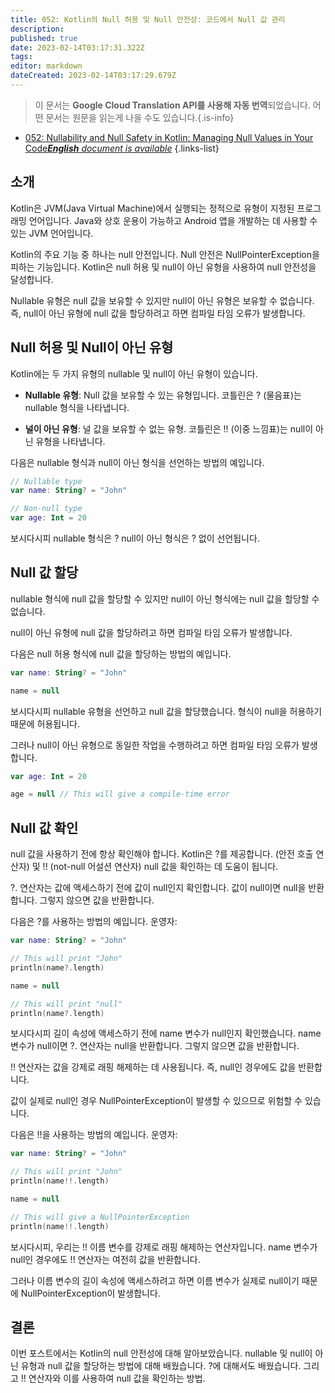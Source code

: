 ```yaml
---
title: 052: Kotlin의 Null 허용 및 Null 안전성: 코드에서 Null 값 관리
description: 
published: true
date: 2023-02-14T03:17:31.322Z
tags: 
editor: markdown
dateCreated: 2023-02-14T03:17:29.679Z
---
```


> 이 문서는 **Google Cloud Translation API를 사용해 자동 번역**되었습니다.
어떤 문서는 원문을 읽는게 나을 수도 있습니다.{.is-info}



- [052: Nullability and Null Safety in Kotlin: Managing Null Values in Your Code***English** document is available*](/en/Knowledge-base/Kotlin/Learning/052-nullability-and-null-safety-in-kotlin-managing-null-values-in-your-code)
{.links-list}


## 소개

Kotlin은 JVM(Java Virtual Machine)에서 실행되는 정적으로 유형이 지정된 프로그래밍 언어입니다. Java와 상호 운용이 가능하고 Android 앱을 개발하는 데 사용할 수 있는 JVM 언어입니다.

Kotlin의 주요 기능 중 하나는 null 안전입니다. Null 안전은 NullPointerException을 피하는 기능입니다. Kotlin은 null 허용 및 null이 아닌 유형을 사용하여 null 안전성을 달성합니다.

Nullable 유형은 null 값을 보유할 수 있지만 null이 아닌 유형은 보유할 수 없습니다. 즉, null이 아닌 유형에 null 값을 할당하려고 하면 컴파일 타임 오류가 발생합니다.

## Null 허용 및 Null이 아닌 유형

Kotlin에는 두 가지 유형의 nullable 및 null이 아닌 유형이 있습니다.

* **Nullable 유형**: Null 값을 보유할 수 있는 유형입니다. 코틀린은 ? (물음표)는 nullable 형식을 나타냅니다.

* **널이 아닌 유형**: 널 값을 보유할 수 없는 유형. 코틀린은 !! (이중 느낌표)는 null이 아닌 유형을 나타냅니다.

다음은 nullable 형식과 null이 아닌 형식을 선언하는 방법의 예입니다.

```kotlin
// Nullable type
var name: String? = "John"

// Non-null type
var age: Int = 20
```

보시다시피 nullable 형식은 ? null이 아닌 형식은 ? 없이 선언됩니다.

## Null 값 할당

nullable 형식에 null 값을 할당할 수 있지만 null이 아닌 형식에는 null 값을 할당할 수 없습니다.

null이 아닌 유형에 null 값을 할당하려고 하면 컴파일 타임 오류가 발생합니다.

다음은 null 허용 형식에 null 값을 할당하는 방법의 예입니다.

```kotlin
var name: String? = "John"

name = null
```

보시다시피 nullable 유형을 선언하고 null 값을 할당했습니다. 형식이 null을 허용하기 때문에 허용됩니다.

그러나 null이 아닌 유형으로 동일한 작업을 수행하려고 하면 컴파일 타임 오류가 발생합니다.

```kotlin
var age: Int = 20

age = null // This will give a compile-time error
```

## Null 값 확인

null 값을 사용하기 전에 항상 확인해야 합니다. Kotlin은 ?를 제공합니다. (안전 호출 연산자) 및 !! (not-null 어설션 연산자) null 값을 확인하는 데 도움이 됩니다.

?. 연산자는 값에 액세스하기 전에 값이 null인지 확인합니다. 값이 null이면 null을 반환합니다. 그렇지 않으면 값을 반환합니다.

다음은 ?를 사용하는 방법의 예입니다. 운영자:

```kotlin
var name: String? = "John"

// This will print "John"
println(name?.length)

name = null

// This will print "null"
println(name?.length)
```

보시다시피 길이 속성에 액세스하기 전에 name 변수가 null인지 확인했습니다. name 변수가 null이면 ?. 연산자는 null을 반환합니다. 그렇지 않으면 값을 반환합니다.

!! 연산자는 값을 강제로 래핑 해제하는 데 사용됩니다. 즉, null인 경우에도 값을 반환합니다.

값이 실제로 null인 경우 NullPointerException이 발생할 수 있으므로 위험할 수 있습니다.

다음은 !!을 사용하는 방법의 예입니다. 운영자:

```kotlin
var name: String? = "John"

// This will print "John"
println(name!!.length)

name = null

// This will give a NullPointerException
println(name!!.length)
```

보시다시피, 우리는 !! 이름 변수를 강제로 래핑 해제하는 연산자입니다. name 변수가 null인 경우에도 !! 연산자는 여전히 값을 반환합니다.

그러나 이름 변수의 길이 속성에 액세스하려고 하면 이름 변수가 실제로 null이기 때문에 NullPointerException이 발생합니다.

## 결론

이번 포스트에서는 Kotlin의 null 안전성에 대해 알아보았습니다. nullable 및 null이 아닌 유형과 null 값을 할당하는 방법에 대해 배웠습니다. ?에 대해서도 배웠습니다. 그리고 !! 연산자와 이를 사용하여 null 값을 확인하는 방법.